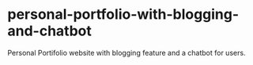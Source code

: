 # personal-portfolio-with-blogging-and-chatbot
Personal Portifolio website with blogging feature and a chatbot for users.
